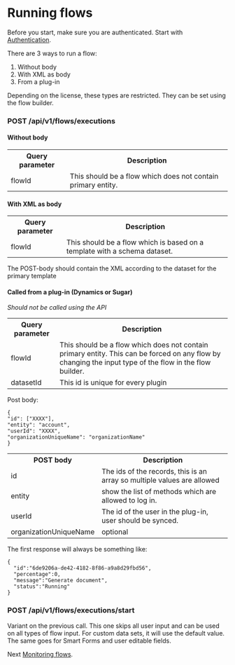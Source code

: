 # Running flows

Before you start, make sure you are authenticated. Start with [Authentication](/1.%20Authentication/Authentication.md).

There are 3 ways to run a flow:
1. Without body
2. With XML as body
3. From a plug-in

Depending on the license, these types are restricted. They can be set using the flow builder.

### POST /api/v1/flows/executions

#### Without body
<table>
<tr><th>Query parameter</th><th>Description</th></tr>
<tr><td>flowId</td><td>This should be a flow which does not contain primary entity.</td></tr>
</table>


#### With XML as body
<table>
<tr><th>Query parameter</th><th>Description</th></tr>
<tr><td>flowId</td><td>This should be a flow which is based on a template with a schema dataset.</td></tr>
</table>

The POST-body should contain the XML according to the dataset for the primary template


#### Called from a plug-in (Dynamics or Sugar)
<i>Should not be called using the API</i>

<table>
<tr><th>Query parameter</th><th>Description</th></tr>
<tr><td>flowId</td><td>This should be a flow which does not contain primary entity. This can be forced on any flow by changing the input type of the flow in the flow builder.</td></tr>
<tr><td>datasetId</td><td>This id is unique for every plugin</td></tr>
</table>

Post body:

```
{
"id": ["XXXX"],
"entity": "account",
"userId": "XXXX",
"organizationUniqueName": "organizationName"
}
```

<table>
<tr><th>POST body</th><th>Description</th></tr>
<tr><td>id</td><td>The ids of the records, this is an array so multiple values are allowed</td></tr>
<tr><td>entity</td><td> show the list of methods which are allowed to log in.</td></tr>
<tr><td>userId</td><td>The id of the user in the plug-in, user should be synced.</td></tr>
<tr><td>organizationUniqueName</td><td>optional</td></tr>
</table>

The first response will always be something like:
```
{
  "id":"6de9206a-de42-4182-8f86-a9a8d29fbd56",
  "percentage":0,
  "message":"Generate document",
  "status":"Running"
}
```


### POST /api/v1/flows/executions/start
Variant on the previous call. This one skips all user input and can be used on all types of flow input.
For custom data sets, it will use the default value. The same goes for Smart Forms and user editable fields.

Next [Monitoring flows](b.%20Monitoring%20flow%20executions.md).